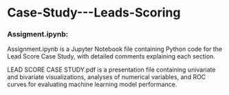# Case-Study---Leads-Scoring

<h3>Assigment.ipynb: </h3>Assignment.ipynb is a Jupyter Notebook file containing Python code for the Lead Score Case Study, with detailed comments explaining each section.

LEAD SCORE CASE STUDY.pdf is a presentation file containing univariate and bivariate visualizations, analyses of numerical variables, and ROC curves for evaluating machine learning model performance.



